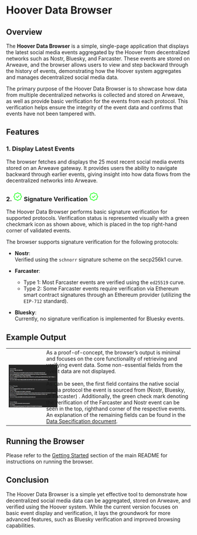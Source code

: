 # Hoover Data Browser

## Overview

The **Hoover Data Browser** is a simple, single-page application that displays the latest social media events aggregated by the Hoover from decentralized networks such as Nostr, Bluesky, and Farcaster. These events are stored on Arweave, and the browser allows users to view and step backward through the history of events, demonstrating how the Hoover system aggregates and manages decentralized social media data.

The primary purpose of the Hoover Data Browser is to showcase how data from multiple decentralized networks is collected and stored on Arweave, as well as provide basic verification for the events from each protocol. This verification helps ensure the integrity of the event data and confirms that events have not been tampered with.

## Features

### 1. Display Latest Events

The browser fetches and displays the 25 most recent social media events stored on an Arweave gateway. It provides users the ability to navigate backward through earlier events, giving insight into how data flows from the decentralized networks into Arweave.

### 2. <img src="verified.png" width="5%" /> Signature Verification <img src="verified.png" width="5%" />

The Hoover Data Browser performs basic signature verification for supported protocols. Verification status is represented visually with a green checkmark icon as shown above, which is placed in the top right-hand corner of validated events.

 


The browser supports signature verification for the following protocols:

- **Nostr**:  
  Verified using the `schnorr` signature scheme on the secp256k1 curve.
  
- **Farcaster**:  
  - Type 1: Most Farcaster events are verified using the `ed25519` curve.
  - Type 2: Some Farcaster events require verification via Ethereum smart contract signatures through an Ethereum provider (utilizing the `EIP-712` standard).

- **Bluesky**:  
  Currently, no signature verification is implemented for Bluesky events.

## Example Output

<table>
  <tr>
    <td>
     <img src="browser.png" style="width: 150%; max-width: 700px;" />
    </td>
    <td>
      As a proof-of-concept, the browser’s output is minimal and focuses on the core functionality of retrieving and verifying event data. Some non-essential fields from the event data are not displayed. <br><br> As can be seen, the first field contains the native social media protocol the event is sourced from (Nostr, Bluesky, or Farcaster) . Additionally, the green check mark denoting the verification of the Farcaster and Nostr event can be seen in the top, righthand corner of the respective events. An explanation of the remaining fields can be found in the <a href="data-spec.md">Data Specification document</a>.
    </td>
  </tr>
</table>



## Running the Browser
Please refer to the [Getting Started](../README.md#getting-started) section of the main README for instructions on running the browser.

## Conclusion
The Hoover Data Browser is a simple yet effective tool to demonstrate how decentralized social media data can be aggregated, stored on Arweave, and verified using the Hoover system. While the current version focuses on basic event display and verification, it lays the groundwork for more advanced features, such as Bluesky verification and improved browsing capabilities.


